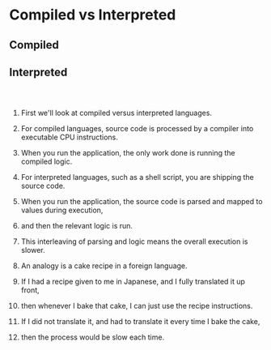 # Compiled vs Interpreted

## Compiled

<object
    type="image/svg+xml"
    data="compilation_cost.svg"
    width="700"></object>
<small>[](https://azriel.im/dot_ix/?src=LQhQAsEsFMCcENYGNwE8BcoAEXoA9okBXAF3gCMAbaTHHfQ0yAewDta76DiSXWB9SK1Zx0WAN4BfbFiTMAtgAdIleLzb8A7gkWLRMnHKUq1fDpyPLV6gUJGwxUmQGdmRZDQNZX7pNEHCohLSoKzMACb%2BrPDy0M4cliY2Wjp6DlgARBkyidZmmbmmbNmGClZFtoHpGQB0dfUNjU3NLa0NJbjcpBTUYhkAPOQAfACiXWRU0P0A9MMdDDz5GQtMxTIryXZBtW0dPh59g0MAym4eg7DTQwDCEVOzQ3tnfgH2fQBmrFjy8EIAFABKbKhO78aDyZgAK0g8RczxoWEAvBuAXZ3QKBoOEAOZxDj7F78Qo2MQAbTx0AANLIykk%2BABdHLUvIaMHjHoI4mEviUjZs%2BmgEjgcGeHDOEioaiwzhhSL8SLveBESgkeISTokBBiADkxFgrlgwEUzCEJDgmqw0k4UHCkXYWAAZFabar8Or4FrHdBWGaLXRKJBMeASGI7X6AyQvDh3ipKPxnOB4DKwrAfpQtQBGAAMGc1EawUcoMbjCf84GYADcgpqAKzZ3P5wvxmXvZjEFWazO1ziR6Oxxv%2BeBIXgV9NZnNd7zq5gAa38RcTzGT8FTWE1ABZR7nRbBp7O%2B-xSxX0pqAMwb8dbne94v8AdDhHVs9di8z2Ni3pYcLMEgm8JeHmTMQACpQ0DLxOQ0bR4F0IJAI9VgwMZCpHG8eM9AJZhKAXMQqCIaBzT-cZ8hwcQUKg-w5Ew9JMVgaBPXwixEM2KogLggjGCYt4sFgyBrU9LwyWDMk6x7OcogXFMR07OgyVefRx36fogKE89JxfTQeIFLVayAA)</small>


## Interpreted

<div style="display: flex; justify-content: center;">

<object
    type="image/svg+xml"
    data="interpreted_cost.svg"
    width="700"></object>
<small>[](https://azriel.im/dot_ix/?src=LQhQBMEsCcFMGMAukD2A7AXAAgG62svAIYA2oAFpPkdPOQJ4ahZawAeCArokQEYmwmLFvAD6ABmwBvAL7NhsCdLnCsYgIzL5LRZqyzta0QCYtqxaf0rhYgMxmFo%2B1cNiALA52iPL1WICsnqyigb42ogBsQYpRYSKiAOzRiUFiABzJGXFGAJzJeS6gaCjgimhEALawAM5CrBzw3HwC2ABEADy8AHwAog1N-LCd0AD0XQDKKJy0QyPdrfJiklitC-F6q4smbWtGzpvxPgdGocdisWcpK7vpO1sFx4rLj6IbuxZ3Xvvv3p-Bpz8Lj8ktd5Iosi8HgsiiVFLAKigAFaQWpg-o8QbYQC8G4BdndAoEQ5Hhgnk1UQ9AEqNUxVKolKADMiJwSIhavp6ohoERsAByRrQaooaDAAAOKEgaEQ%2BB5WGsOnAAHNFAymSy2QAySjgUpodnsTncrA8rU6mVy%2BpcDEtQwsemQEgkUTVchEWnFaAVUi89TicQ8m1YO0Op0u2nkFB4aC8-x%2BgNBx3O12KekoRpsnk%2B2OqW32hOhxREJCQPDe33%2B7NYMnQFAAa0UibdQs9JF5bjLAartfr%2BdE4cjvNs7YrnbrIaTokLyBLRpjWezI-r5JaWHAKEQUvAriUWHV8HZiZFingKBIQuw-E4sFlhie2HVV6klZdh9Ex9PUawCrgsF15o02AAKngG9XkA2At0sICQMg8C-CcQDgPMeCsAA2Dwh8KCkIwtD4lCTDHDwnCjFifCvBIoixBBUjgioijRCyajwTArcCkY0RWPAoA)</small>

</div>

<div class="hidden">

1. First we'll look at compiled versus interpreted languages.
2. For compiled languages, source code is processed by a compiler into executable CPU instructions.
3. When you run the application, the only work done is running the compiled logic.
4. For interpreted languages, such as a shell script, you are shipping the source code.
5. When you run the application, the source code is parsed and mapped to values during execution,
6. and then the relevant logic is run.
7. This interleaving of parsing and logic means the overall execution is slower.

8. An analogy is a cake recipe in a foreign language.
9. If I had a recipe given to me in Japanese, and I fully translated it up front,
10. then whenever I bake that cake, I can just use the recipe instructions.
11. If I did not translate it, and had to translate it every time I bake the cake,
12. then the process would be slow each time.

</div>
